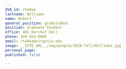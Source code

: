 ```yaml
---
UVA_id: rtw9aa
lastname: Williams
name: Robert
general_position: gradstudent
position: Graduate Student
office: 401 Kerchof Hall
phone: 434-924-0899
email: rtw9aa@virginia.edu
image: __SITE_URL__/img/people/2020-fall/Williams.jpg
personal_page:
published: false

---
```

